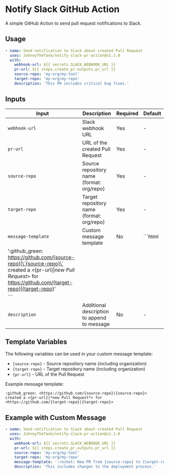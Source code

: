 # Notify Slack GitHub Action

A simple GitHub Action to send pull request notifications to Slack.

## Usage

```yaml
- name: Send notification to Slack about created Pull Request
  uses: JohnnyTheTank/notify-slack-pr-action@v1.1.0
  with:
    webhook-url: ${{ secrets.SLACK_WEBHOOK_URL }}
    pr-url: ${{ steps.create_pr.outputs.pr_url }}
    source-repo: 'my-org/my-tool'
    target-repo: 'my-org/my-repo'
    description: 'This PR includes critical bug fixes.'
```

## Inputs

| Input                                                                                                                                                                 | Description                                 | Required | Default |
| --------------------------------------------------------------------------------------------------------------------------------------------------------------------- | ------------------------------------------- | -------- | ------- |
| `webhook-url`                                                                                                                                                         | Slack webhook URL                           | Yes      | -       |
| `pr-url`                                                                                                                                                              | URL of the created Pull Request             | Yes      | -       |
| `source-repo`                                                                                                                                                         | Source repository name (format: org/repo)   | Yes      | -       |
| `target-repo`                                                                                                                                                         | Target repository name (format: org/repo)   | Yes      | -       |
| `message-template`                                                                                                                                                    | Custom message template                     | No       | ```html |
| ':github_green: <https://github.com/{source-repo}\|\`{source-repo}\`> created a <{pr-url}\|*new Pull Request*> for <https://github.com/{target-repo}\|{target-repo}>' |
| ```                                                                                                                                                                   |
| `description`                                                                                                                                                         | Additional description to append to message | No       | -       |

## Template Variables

The following variables can be used in your custom message template:

- `{source-repo}` - Source repository name (including organization)
- `{target-repo}` - Target repository name (including organization)
- `{pr-url}` - URL of the Pull Request

Example message template:
```
:github_green: <https://github.com/{source-repo}|{source-repo}> created a <{pr-url}|*new Pull Request*> for <https://github.com/{target-repo}|{target-repo}>
```

## Example with Custom Message

```yaml
- name: Send notification to Slack about created Pull Request
  uses: JohnnyTheTank/notify-slack-pr-action@v1.1.0
  with:
    webhook-url: ${{ secrets.SLACK_WEBHOOK_URL }}
    pr-url: ${{ steps.create_pr.outputs.pr_url }}
    source-repo: 'my-org/my-tool'
    target-repo: 'my-org/my-repo'
    message-template: ':rocket: New PR from {source-repo} to {target-repo}: <{pr-url}|Click here>'
    description: 'This includes changes to the deployment process.'
```

